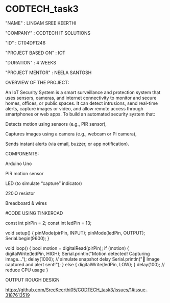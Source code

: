 # CODTECH_task3

"NAME" : LINGAM SREE KEERTHI


"COMPANY" : CODTECH IT SOLUTIONS


"ID" : CT04DF1246


"PROJECT BASED ON" : IOT


"DURATION" : 4 WEEKS


"PROJECT MENTOR" : NEELA SANTOSH


OVERVIEW OF THE PROJECT:

An IoT Security System is a smart surveillance and protection system that uses sensors, cameras, and internet connectivity to monitor and secure homes, offices, or public spaces. It can detect intrusions, send real-time alerts, capture images or video, and allow remote access through smartphones or web apps.
To build an automated security system that:


Detects motion using sensors (e.g., PIR sensor),

Captures images using a camera (e.g., webcam or Pi camera),

Sends instant alerts (via email, buzzer, or app notification).


COMPONENTS:

Arduino Uno

PIR motion sensor

LED (to simulate “capture” indicator)

220 Ω resistor

Breadboard & wires



#CODE USING TINKERCAD

const int pirPin = 2;
const int ledPin = 13;

void setup() {
  pinMode(pirPin, INPUT);
  pinMode(ledPin, OUTPUT);
  Serial.begin(9600);
}

void loop() {
  bool motion = digitalRead(pirPin);
  if (motion) {
    digitalWrite(ledPin, HIGH);
    Serial.println("Motion detected! Capturing image...");
    delay(1000);  // simulate snapshot delay
    Serial.println("💾 Image captured and alert sent!");
  } else {
    digitalWrite(ledPin, LOW);
  }
  delay(100);  // reduce CPU usage
}

OUTPUT ROUGH DESIGN


https://github.com/SreeKeerthi05/CODTECH_task3/issues/1#issue-3187613519
